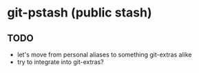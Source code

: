 git-pstash (public stash)
=========================

## TODO
  - let's move from personal aliases to something git-extras alike
  - try to integrate into git-extras?
